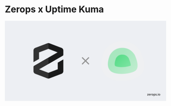 # Zerops x Uptime Kuma

![Uptime](https://github.com/zeropsio/recipe-shared-assets/blob/main/covers/svg/cover-uptime-kuma.svg)
